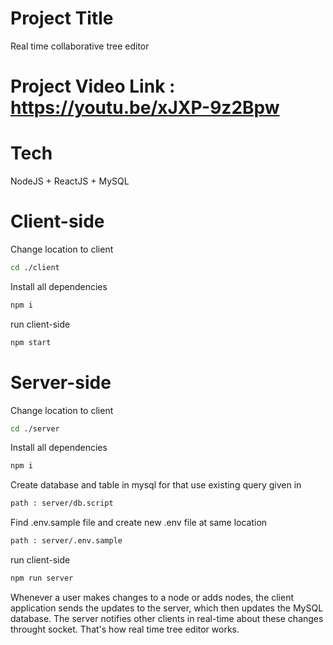 
# Project Title

Real time collaborative tree editor

# Project Video Link : https://youtu.be/xJXP-9z2Bpw

# Tech 
NodeJS + ReactJS + MySQL

# Client-side 
Change location to client
```bash
cd ./client
```
Install all dependencies
```bash
npm i 
```
run client-side
```bash
npm start
```

# Server-side
Change location to client
```bash
cd ./server
```
Install all dependencies
```bash
npm i 
```
Create database and table in mysql for that use existing query given in 
```bash
path : server/db.script
```

Find .env.sample file and create new .env file at same location
```bash
path : server/.env.sample
```

run client-side
```bash
npm run server
```

Whenever a user makes changes to a node or adds nodes, the client application sends the updates to the server, which then updates the MySQL database. The server notifies other clients in real-time about these changes throught socket. That's how real time tree editor works.
